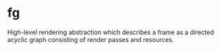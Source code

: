 # fg
High-level rendering abstraction which describes a frame as a directed acyclic graph consisting of render passes and resources.
